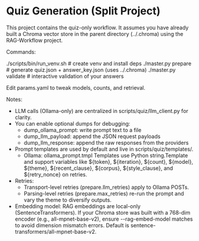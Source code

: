 # Quiz Generation (Split Project)

This project contains the quiz-only workflow. It assumes you have already built a Chroma vector store in the parent directory (../.chroma) using the RAG-Workflow project.

Commands:

./scripts/bin/run_venv.sh               # create venv and install deps
./master.py prepare                     # generate quiz.json + answer_key.json (uses ../.chroma)
./master.py validate                    # interactive validation of your answers

Edit params.yaml to tweak models, counts, and retrieval.

Notes:
- LLM calls (Ollama-only) are centralized in scripts/quiz/llm_client.py for clarity.
- You can enable optional dumps for debugging:
	- dump_ollama_prompt: write prompt text to a file
	- dump_llm_payload: append the JSON request payloads
	- dump_llm_response: append the raw responses from the providers
 - Prompt templates are used by default and live in scripts/quiz/templates/.
	- Ollama: ollama_prompt.tmpl
	Templates use Python string.Template and support variables like ${token}, ${iteration}, ${count}, ${model}, ${theme}, ${recent_clause}, ${corpus}, ${style_clause}, and ${retry_nonce} on retries.
 - Retries:
	- Transport-level retries (prepare.llm_retries) apply to Ollama POSTs.
	- Parsing-level retries (prepare.max_retries) re-run the prompt and vary the theme to diversify outputs.
 - Embedding model: RAG embeddings are local-only (SentenceTransformers). If your Chroma store was built with a 768-dim encoder (e.g., all-mpnet-base-v2), ensure --rag-embed-model matches to avoid dimension mismatch errors. Default is sentence-transformers/all-mpnet-base-v2.

